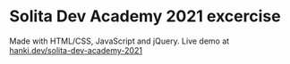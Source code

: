 # Solita Dev Academy 2021 excercise

Made with HTML/CSS, JavaScript and jQuery. Live demo at [hanki.dev/solita-dev-academy-2021](https://hanki.dev/solita-dev-academy-2021)